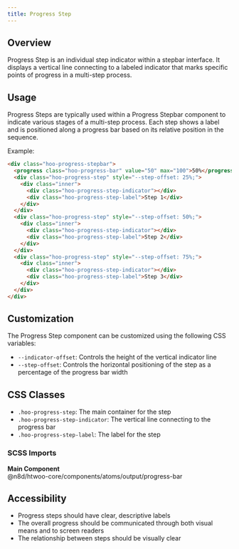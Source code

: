 ```yaml
---
title: Progress Step
---
```


## Overview
Progress Step is an individual step indicator within a stepbar interface. It displays a vertical line connecting to a labeled indicator that marks specific points of progress in a multi-step process.

## Usage
Progress Steps are typically used within a Progress Stepbar component to indicate various stages of a multi-step process. Each step shows a label and is positioned along a progress bar based on its relative position in the sequence.

Example:
```html
<div class="hoo-progress-stepbar">
  <progress class="hoo-progress-bar" value="50" max="100">50%</progress>
  <div class="hoo-progress-step" style="--step-offset: 25%;">
    <div class="inner">
      <div class="hoo-progress-step-indicator"></div>
      <div class="hoo-progress-step-label">Step 1</div>
    </div>
  </div>
  <div class="hoo-progress-step" style="--step-offset: 50%;">
    <div class="inner">
      <div class="hoo-progress-step-indicator"></div>
      <div class="hoo-progress-step-label">Step 2</div>
    </div>
  </div>
  <div class="hoo-progress-step" style="--step-offset: 75%;">
    <div class="inner">
      <div class="hoo-progress-step-indicator"></div>
      <div class="hoo-progress-step-label">Step 3</div>
    </div>
  </div>
</div>
```

## Customization

The Progress Step component can be customized using the following CSS variables:

- `--indicator-offset`: Controls the height of the vertical indicator line
- `--step-offset`: Controls the horizontal positioning of the step as a percentage of the progress bar width

## CSS Classes

- `.hoo-progress-step`: The main container for the step
- `.hoo-progress-step-indicator`: The vertical line connecting to the progress bar
- `.hoo-progress-step-label`: The label for the step

### SCSS Imports

**Main Component**\
@n8d/htwoo-core/components/atoms/output/progress-bar

## Accessibility

- Progress steps should have clear, descriptive labels
- The overall progress should be communicated through both visual means and to screen readers
- The relationship between steps should be visually clear
